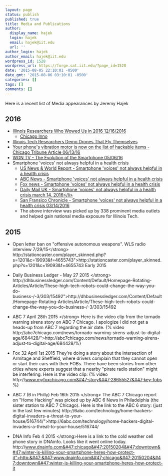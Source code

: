```yaml
---
layout: page
status: publish
published: true
title: Media and Publications
author:
  display_name: hajek
  login: hajek
  email: hajek@iit.edu
  url: ''
author_login: hajek
author_email: hajek@iit.edu
wordpress_id: 1528
wordpress_url: https://forge.sat.iit.edu/?page_id=1528
date: '2015-08-05 22:10:01 -0500'
date_gmt: '2015-08-06 03:10:01 -0500'
categories: []
tags: []
comments: []
---
```

Here is a recent list of Media appearances by Jeremy Hajek
## 2016

* [Illinois Researchers Who Wowed Us in 2016 12&#47;16&#47;2016](http:&#47;&#47;chicagoinno.streetwise.co&#47;2016&#47;12&#47;16&#47;top-illinois-researchers-and-research-projects-in-2016&#47; "Illinois Top Researcher")
    + [Chicago Inno](http:&#47;&#47;chicagoinno.streetwise.co&#47; "Chicago Inno")
* [Illinois Tech Researchers Demo Drones That Fly Themselves](http:&#47;&#47;chicagoinno.streetwise.co&#47;2016&#47;07&#47;27&#47;illinois-tech-researchers-demo-drones-that-fly-themselves&#47; "Drones that fly themselves")
* [Your phone's vibration motor is now on the list of hackable items - Chicago Tribune Article 06&#47;13&#47;16](http:&#47;&#47;www.chicagotribune.com&#47;bluesky&#47;originals&#47;ct-vibration-motor-university-of-illinois-study-bsi-20160613-story.html "Hackable phone")
* [WGN TV - The Evolution of the Smartphone  05&#47;06&#47;16](http:&#47;&#47;wgntv.com&#47;2016&#47;05&#47;05&#47;the-evolution-of-the-smartphone&#47;#ooid=1yNXliMzE6tnMFasD0cwyq2N9s_gGxS- "WGN video")
* Smartphone 'voices' not always helpful in a health crisis
    +  [US News & World Report - Smartphone 'voices' not always helpful in a health crisis](http:&#47;&#47;www.usnews.com&#47;news&#47;technology&#47;articles&#47;2016-03-14&#47;smartphone-voices-not-always-helpful-in-health-crisis "Smartphone") 
    + [ABC News - Smartphone 'voices' not always helpful in a health crisis](http:&#47;&#47;abcnews.go.com&#47;Technology&#47;wireStory&#47;smartphone-voices-helpful-health-crisis-37633175 "Smartphone")
    + [Fox news - Smartphone 'voices' not always helpful in a health crisis](http:&#47;&#47;www.foxnews.com&#47;health&#47;2016&#47;03&#47;14&#47;smartphone-voices-not-always-helpful-in-health-crisis.html?utm_source=feedburner&utm_medium=feed&utm_campaign=Feed%3A+foxnews%2Fhealth+%28Internal+-+Health+-+Text%29 "Smartphone")
    + [Daily Mail UK - Smartphone 'voices' not always helpful in a health crisis march 14, 2016<&#47;li>](http:&#47;&#47;www.dailymail.co.uk&#47;sciencetech&#47;article-3492121&#47;Researchers-slam-smartphone-assistants-failing-offer-help-owners-rape-mental-illness-questions.html "smartphones")
    + [San Fransico Chronicle  - Smartphone 'voices' not always helpful in a health crisis 03&#47;14&#47;2016](http:&#47;&#47;www.sfgate.com&#47;business&#47;technology&#47;article&#47;Smartphone-voices-not-always-helpful-in-health-6888679.php "Smartphone")
    + The above interview was picked up by 338 prominent media outlets and helped gain national media exposure for Illinois Tech. 

## 2015

* Open letter ban on "offensive autonomous weapons". WLS radio interview 7&#47;29&#47;15<&#47;strong>
http:&#47;&#47;stationcaster.com&#47;player_skinned.php?s=1201&c=19093&f=4655743">http:&#47;&#47;stationcaster.com&#47;player_skinned.php?s=1201&c=19093&f=4655743 Early 2015
* Daily Business Ledger - May 27 2015
<&#47;strong>
http:&#47;&#47;dhbusinessledger.com&#47;Content&#47;Default&#47;Homepage-Rotating-Articles&#47;Article&#47;These-high-tech-robots-could-change-the-way-you-do-business-&#47;-3&#47;303&#47;15492">http:&#47;&#47;dhbusinessledger.com&#47;Content&#47;Default&#47;Homepage-Rotating-Articles&#47;Article&#47;These-high-tech-robots-could-change-the-way-you-do-business-&#47;-3&#47;303&#47;15492

* ABC 7 April 28th 2015 <&#47;strong>
Here is the video clip from the tornado warning sirens story on ABC 7 Chicago. I apologize I did not get a heads-up from ABC 7 regarding the air date.
{% video http:&#47;&#47;abc7chicago.com&#47;news&#47;tornado-warning-sirens-adjust-to-digital-age&#47;684428&#47;">http:&#47;&#47;abc7chicago.com&#47;news&#47;tornado-warning-sirens-adjust-to-digital-age&#47;684428&#47;%}

* Fox 32 April 1st 2015
They're doing a story about the intersection of Armitage and Sheffield, where drivers complain that they cannot open or start their cars with their FOBs. There have been stories from other cities where experts suggest that a nearby "pirate radio station" might be interfering.
Here is the video clip:
{% video http:&#47;&#47;www.myfoxchicago.com&#47;story&#47;28655527&#47;key-fobs %}
* ABC 7 (6 in Philly)  Feb 16th 2015
<&#47;strong>
The ABC 7 Chicago report on "Home Hacking" was picked up by ABC 6 News in Philadelphia (the sister station to ABC 7 Chicago). Here is the link to the ABC 6 story: (just in the last few minutes)
http:&#47;&#47;6abc.com&#47;technology&#47;home-hackers-digital-invaders-a-threat-to-your-house&#47;516744&#47;">http:&#47;&#47;6abc.com&#47;technology&#47;home-hackers-digital-invaders-a-threat-to-your-house&#47;516744&#47;

* DNA Info Feb 4 2015
<&#47;strong>Here is a link to the cold weather cell phone story in DNAinfo. Looks like it went online today.
http:&#47;&#47;www.dnainfo.com&#47;chicago&#47;20150204&#47;downtown&#47;winter-is-killing-your-smartphone-heres-how-protect-it">http:&#47;&#47;www.dnainfo.com&#47;chicago&#47;20150204&#47;downtown&#47;winter-is-killing-your-smartphone-heres-how-protect-it
